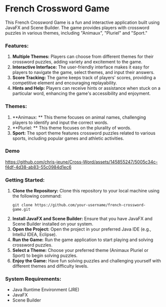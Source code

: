 # French Crossword Game

This French Crossword Game is a fun and interactive application built using JavaFX and Scene Builder. The game provides players with crossword puzzles in various themes, including "Animaux", "Pluriel" and "Sport."

### Features:
1. **Multiple Themes:** Players can choose from different themes for their crossword puzzles, adding variety and excitement to the game.
2. **Interactive Interface:** The user-friendly interface makes it easy for players to navigate the game, select themes, and input their answers.
3. **Score Tracking:** The game keeps track of players' scores, providing a competitive element and encouraging replayability.
4. **Hints and Help:** Players can receive hints or assistance when stuck on a particular word, enhancing the game's accessibility and enjoyment.

### Themes:
1. **Animaux: ** This theme focuses on animal names, challenging players to identify and input the correct words.
2. **Pluriel: ** This theme focuses on the plurality of words.
3. **Sport:** The sport theme features crossword puzzles related to various sports, including popular games and athletic activities.

### Demo

https://github.com/chris-jeune/Cross-Word/assets/145855247/5005c34c-f4df-4d38-ab83-55c0984d1ec6

### Getting Started:
1. **Clone the Repository:** Clone this repository to your local machine using the following command:
   ```
   git clone https://github.com/your-username/french-crossword-game.git
   ```
2. **Install JavaFX and Scene Builder:** Ensure that you have JavaFX and Scene Builder installed on your system.
3. **Open the Project:** Open the project in your preferred Java IDE (e.g., IntelliJ IDEA, Eclipse).
4. **Run the Game:** Run the game application to start playing and solving crossword puzzles.
5. **Select a Theme:** Choose your preferred theme (Animaux Pluriel or Sport) to begin solving puzzles.
6. **Enjoy the Game:** Have fun solving puzzles and challenging yourself with different themes and difficulty levels.

### System Requirements:
- Java Runtime Environment (JRE)
- JavaFX
- Scene Builder
